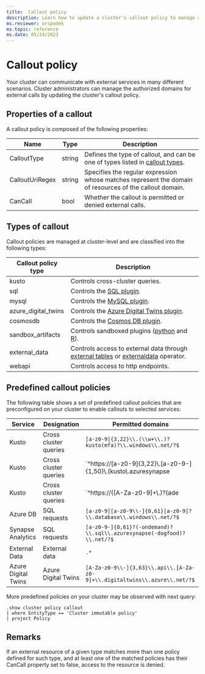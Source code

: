 ```yaml
---
title:  Callout policy
description: Learn how to update a cluster's callout policy to manage authorized domains for external calls.
ms.reviewer: orspodek
ms.topic: reference
ms.date: 05/24/2023
---
```

# Callout policy

Your cluster can communicate with external services in many different scenarios.
Cluster administrators can manage the authorized domains for external calls by updating the cluster's callout policy.

## Properties of a callout

A callout policy is composed of the following properties:

| Name            | Type   | Description                                                                                             |
|-----------------|--------|---------------------------------------------------------------------------------------------------------|
| CalloutType     | string | Defines the type of callout, and can be one of types listed in [callout types](#types-of-callout).      |
| CalloutUriRegex | string | Specifies the regular expression whose matches represent the domain of resources of the callout domain. |
| CanCall         | bool   | Whether the callout is permitted or denied external calls.                                              |

## Types of callout

Callout policies are managed at cluster-level and are classified into the following types:

| Callout policy type | Description                                                                                                                                                           |
|---------------------|-----------------------------------------------------------------------------------------------------------------------------------------------------------------------|
| kusto               | Controls cross-cluster queries.                                                                                                                   |
| sql                 | Controls the [SQL plugin](../query/sqlrequestplugin.md).                                                                                                              |
| mysql               | Controls the [MySQL plugin](../query/mysqlrequest-plugin.md).                                                                                                         |
| azure_digital_twins | Controls the [Azure Digital Twins plugin](../query/azure-digital-twins-query-request-plugin.md).                                                                      |
| cosmosdb            | Controls the [Cosmos DB plugin](../query/cosmosdb-plugin.md).                                                                                                         |
| sandbox_artifacts   | Controls sandboxed plugins ([python](../query/pythonplugin.md) and [R](../query/rplugin.md)).                                                                         |
| external_data       | Controls access to external data through [external tables](../query/schema-entities/externaltables.md) or [externaldata](../query/externaldata-operator.md) operator. |
| webapi              | Controls access to http endpoints.                                                                                                                                    |

## Predefined callout policies

The following table shows a set of predefined callout policies that are preconfigured on your cluster to enable callouts to selected services:

| Service             | Designation           | Permitted domains                                                                                                         |
|---------------------|-----------------------|---------------------------------------------------------------------------------------------------------------------------|
| Kusto               | Cross cluster queries | `[a-z0-9]{3,22}\\.(\\w+\\.)?kusto(mfa)?\\.windows\\.net/?$`                                                               |
| Kusto               | Cross cluster queries | `^https://[a-z0-9]{3,22}\\.[a-z0-9-]{1,50}\\.(kusto\\.azuresynapse|kustodev\\.azuresynapse-dogfood)\\.net/?$`             |
| Kusto               | Cross cluster queries | `^https://([A-Za-z0-9]+\\.)?(ade|adx)\\.(int\\.|aimon\\.)?(applicationinsights|loganalytics|monitor)\\.(io|azure\\.com)/` |
| Azure DB            | SQL requests          | `[a-z0-9][a-z0-9\\-]{0,61}[a-z0-9]?\\.database\\.windows\\.net/?$`                                                        |
| Synapse Analytics   | SQL requests          | `[a-z0-9-]{0,61}?(-ondemand)?\\.sql\\.azuresynapse(-dogfood)?\\.net/?$`                                                   |
| External Data       | External data         | `.*`                                                                                                                      |
| Azure Digital Twins | Azure Digital Twins   | `[A-Za-z0-9\\-]{3,63}\\.api\\.[A-Za-z0-9]+\\.digitaltwins\\.azure\\.net/?$`                                               |

More predefined policies on your cluster may be observed with next query:

```kusto
.show cluster policy callout 
| where EntityType == 'Cluster immutable policy'
| project Policy
```

## Remarks

If an external resource of a given type matches more than one policy defined for such type, and at least one of the matched policies has their CanCall property set to false, access to the resource is denied.
